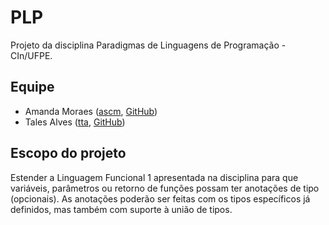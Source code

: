 # PLP
Projeto da disciplina Paradigmas de Linguagens de Programação - CIn/UFPE.

## Equipe
- Amanda Moraes ([ascm](mailto:ascm@cin.ufpe.br), [GitHub](https://github.com/amandascm))
- Tales Alves ([tta](mailto:tta@cin.ufpe.br), [GitHub](https://github.com/tta13))

## Escopo do projeto

Estender a Linguagem Funcional 1 apresentada na disciplina para que variáveis, parâmetros ou retorno de funções possam ter anotações de tipo (opcionais). As anotações poderão ser feitas com os tipos específicos já definidos, mas também com suporte à união de tipos.
